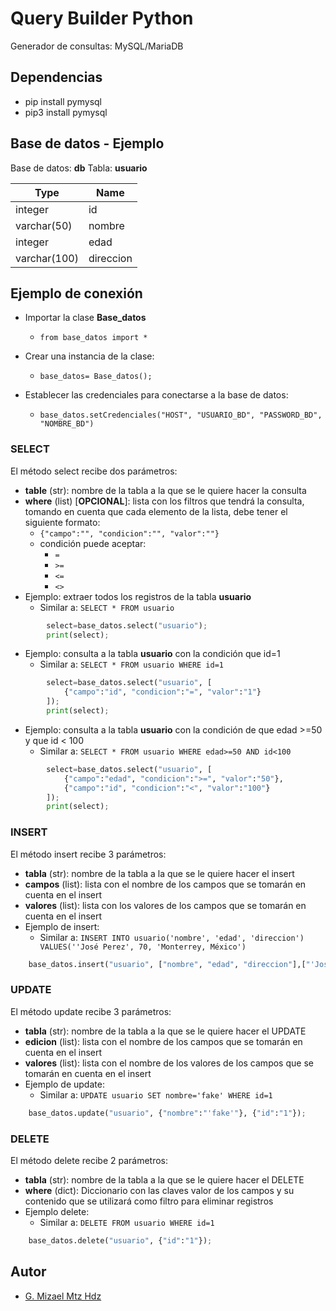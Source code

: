 
# Query Builder Python
Generador de consultas: MySQL/MariaDB

## Dependencias
* pip install pymysql
* pip3 install pymysql


## Base de datos - Ejemplo
Base de datos: **db**
Tabla: **usuario**

| Type | Name |
| ------ | ----------- |
|integer|id|
|varchar(50)|nombre|
|integer|edad|
|varchar(100)|direccion|



## Ejemplo de conexión 
* Importar la clase **Base_datos**
	*  ```from base_datos import * ```

* Crear una instancia de la clase: 
	* ```base_datos= Base_datos();```

* Establecer las credenciales para conectarse a la base de datos: 
	* ```base_datos.setCredenciales("HOST", "USUARIO_BD", "PASSWORD_BD", "NOMBRE_BD")```

### SELECT 
El método select recibe dos parámetros: 
* **table** (str): nombre de la tabla a la que se le quiere hacer la consulta
* **where** (list) [**OPCIONAL**]: lista con los filtros que tendrá la consulta, tomando en cuenta que cada elemento de la lista, debe tener el siguiente formato:
	*  ```{"campo":"", "condicion":"", "valor":""}```
	* condición puede aceptar: 
		* ```=```
		* ```>=```
		* ```<=```
		* ```<>```
* Ejemplo: extraer todos los registros de la tabla **usuario**
	* Similar a: ```SELECT * FROM usuario```
```python
		select=base_datos.select("usuario");
		print(select);
```
* Ejemplo: consulta a la tabla **usuario** con la condición que id=1
	* Similar a: ```SELECT * FROM usuario WHERE id=1```

```python
		select=base_datos.select("usuario", [
			{"campo":"id", "condicion":"=", "valor":"1"}
		]);
		print(select);
```

* Ejemplo: consulta a la tabla **usuario** con la condición de que edad >=50 y que id < 100
	* Similar a: ```SELECT * FROM usuario WHERE edad>=50 AND id<100```

```python
		select=base_datos.select("usuario", [
			{"campo":"edad", "condicion":">=", "valor":"50"},
			{"campo":"id", "condicion":"<", "valor":"100"}
		]);
		print(select);
```

### INSERT
El método insert recibe 3 parámetros:
* **tabla** (str): nombre de la tabla a la que se le quiere hacer el insert
* **campos** (list): lista con el nombre de los campos que se tomarán en cuenta en el insert
* **valores** (list): lista con los valores de los campos que se tomarán en cuenta en el insert
* Ejemplo de insert: 
	* Similar a: ```INSERT INTO usuario('nombre', 'edad', 'direccion') VALUES(''José Perez', 70, 'Monterrey, México')```
```python
	base_datos.insert("usuario", ["nombre", "edad", "direccion"],["'José Perez'","70","'Monterrey, México'"]);
```

### UPDATE
El método update recibe 3 parámetros: 
* **tabla** (str): nombre de la tabla a la que se le quiere hacer el UPDATE
* **edicion** (list): lista con el nombre de los campos que se tomarán en cuenta en el insert
* **valores** (list): lista con el nombre de los valores de los campos que se tomarán en cuenta en el insert
* Ejemplo de update: 
	* Similar a: ```UPDATE usuario SET nombre='fake' WHERE id=1```
```python
	base_datos.update("usuario", {"nombre":"'fake'"}, {"id":"1"});
```

### DELETE
El método delete recibe 2 parámetros: 
* **tabla** (str): nombre de la tabla a la que se le quiere hacer el DELETE
* **where** (dict): Diccionario con las claves valor de los campos y su contenido que se utilizará como filtro para eliminar registros
* Ejemplo delete:
	* Similar a: ```DELETE FROM usuario WHERE id=1```
```python
	base_datos.delete("usuario", {"id":"1"});
```
## Autor
* [G. Mizael Mtz Hdz](https://www.google.com/search?q=G.+Mizael+Mtz+Hdz)
